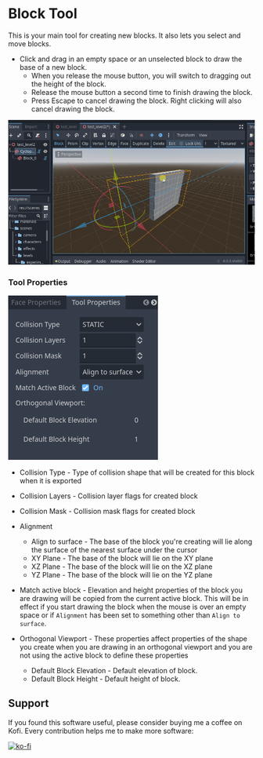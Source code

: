 # Block Tool

This is your main tool for creating new blocks.  It also lets you select and move blocks.

* Click and drag in an empty space or an unselected block to draw the base of a new block.  
    * When you release the mouse button, you will switch to dragging out the height of the block.  
    * Release the mouse button a second time to finish drawing the block.
    * Press Escape to cancel drawing the block.  Right clicking will also cancel drawing the block.

![Creating a block on the surface of another block](create_block_on_surface.gif)

### Tool Properties

![Tool Properties Preview](tool_props_block.png)

* Collision Type - Type of collision shape that will be created for this block when it is exported
* Collision Layers - Collision layer flags for created block
* Collision Mask - Collision mask flags for created block
* Alignment
    * Align to surface - The base of the block you're creating will lie along the surface of the nearest surface under the cursor
    * XY Plane - The base of the block will lie on the XY plane
    * XZ Plane - The base of the block will lie on the XZ plane
    * YZ Plane - The base of the block will lie on the YZ plane

* Match active block - Elevation and height properties of the block you are drawing will be copied from the current active block.  This will be in effect if you start drawing the block when the mouse is over an empty space or if `Alignment` has been set to something other than `Align to surface`.
* Orthogonal Viewport - These properties affect properties of the shape you create when you are drawing in an orthogonal viewport and you are not using the active block to define these properties
    * Default Block Elevation - Default elevation of block.
    * Default Block Height - Default height of block.

## Support

If you found this software useful, please consider buying me a coffee on Kofi.  Every contribution helps me to make more software:

[![ko-fi](https://ko-fi.com/img/githubbutton_sm.svg)](https://ko-fi.com/Y8Y43J6OB)
